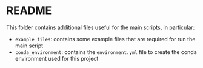 # README #

This folder contains additional files useful for the main scripts, in particular:

* `example_files`: contains some example files that are required for run the main script
* `conda_environment`: contains the `environment.yml` file to create the conda environment used for this project

